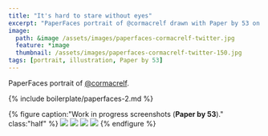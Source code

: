 ```yaml
---
title: "It's hard to stare without eyes"
excerpt: "PaperFaces portrait of @cormacrelf drawn with Paper by 53 on an iPad."
image: 
  path: &image /assets/images/paperfaces-cormacrelf-twitter.jpg 
  feature: *image
  thumbnail: /assets/images/paperfaces-cormacrelf-twitter-150.jpg
tags: [portrait, illustration, Paper by 53]
---
```


PaperFaces portrait of [@cormacrelf](https://twitter.com/cormacrelf).

{% include boilerplate/paperfaces-2.md %}

{% figure caption:"Work in progress screenshots (**Paper by 53**)." class:"half" %}
[![](/assets/images/paperfaces-cormacrelf-process-1-600.jpg)](/assets/images/paperfaces-cormacrelf-process-1-lg.jpg)
[![](/assets/images/paperfaces-cormacrelf-process-2-600.jpg)](/assets/images/paperfaces-cormacrelf-process-2-lg.jpg)
[![](/assets/images/paperfaces-cormacrelf-process-3-600.jpg)](/assets/images/paperfaces-cormacrelf-process-3-lg.jpg)
[![](/assets/images/paperfaces-cormacrelf-process-4-600.jpg)](/assets/images/paperfaces-cormacrelf-process-4-lg.jpg)
{% endfigure %}
